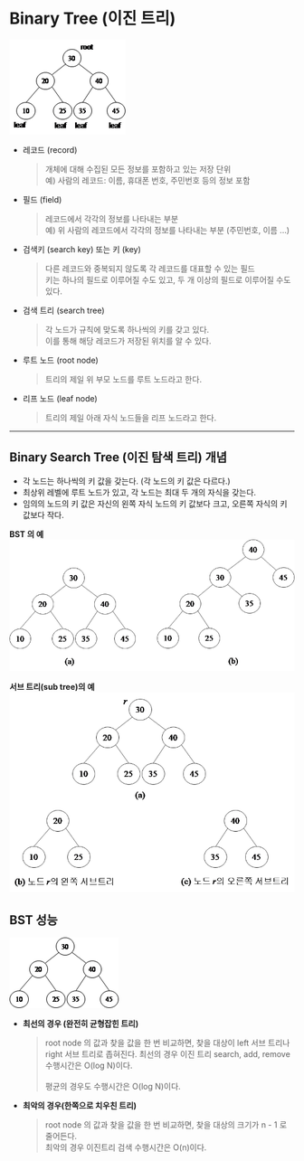 # Binary Tree (이진 트리)
![Binary_Tree](../../../../img/binary_tree.png)

* 레코드 (record)
    > 개체에 대해 수집된 모든 정보를 포함하고 있는 저장 단위<br>
    예) 사람의 레코드: 이름, 휴대폰 번호, 주민번호 등의 정보 포함
* 필드 (field)
    > 레코드에서 각각의 정보를 나타내는 부분<br>
    예) 위 사람의 레코드에서 각각의 정보를 나타내는 부분 (주민번호, 이름 ...)
* 검색키 (search key) 또는 키 (key)
    > 다른 레코드와 중복되지 않도록 각 레코드를 대표할 수 있는 필드<br>
    키는 하나의 필드로 이루어질 수도 있고, 두 개 이상의 필드로 이루어질 수도 있다.
* 검색 트리 (search tree)
    > 각 노드가 규칙에 맞도록 하나씩의 키를 갖고 있다.<br>
    이를 통해 해당 레코드가 저장된 위치를 알 수 있다.
* 루트 노드 (root node)
    > 트리의 제일 위 부모 노드를 루트 노드라고 한다.
* 리프 노드 (leaf node)
    > 트리의 제일 아래 자식 노드들을 리프 노드라고 한다.

---

## Binary Search Tree (이진 탐색 트리) 개념
* 각 노드는 하나씩의 키 값을 갖는다. (각 노드의 키 값은 다르다.)
* 최상위 레벨에 루트 노드가 있고, 각 노드는 최대 두 개의 자식을 갖는다.
* 임의의 노드의 키 값은 자신의 왼쪽 자식 노드의 키 값보다 크고, 오른쪽 자식의 키 값보다 작다.

**BST 의 예**
![BST_Example](../../../../img/BST_Example.png)

**서브 트리(sub tree)의 예**
![SubTree_Example](../../../../img/SubTree_Example.png)

## BST 성능
![Perfect_Balancing](../../../../img/perfect_balancing.png)
* **최선의 경우 (완전히 균형잡힌 트리)**
    > root node 의 값과 찾을 값을 한 번 비교하면, 찾을 대상이 left 서브 트리나 right 서브 트리로 좁혀진다.
    최선의 경우 이진 트리 search, add, remove 수행시간은 O(log N)이다.<br><br>
    평균의 경우도 수행시간은 O(log N)이다.
    
* **최악의 경우(한쪽으로 치우친 트리)**
    > root node 의 값과 찾을 값을 한 번 비교하면, 찾을 대상의 크기가 n - 1 로 줄어든다.<br>
    최악의 경우 이진트리 검색 수행시간은 O(n)이다.
    